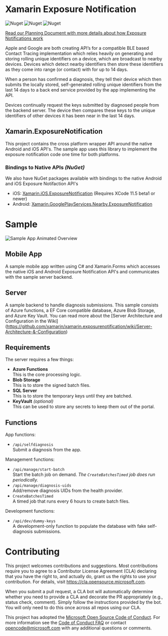
# Xamarin Exposure Notification

![Nuget](https://img.shields.io/nuget/v/Xamarin.ExposureNotification?label=Cross-Platform)
![Nuget](https://img.shields.io/nuget/v/Xamarin.GooglePlayServices.Nearby.ExposureNotification?label=Android)
![Nuget](https://img.shields.io/nuget/v/Xamarin.iOS.ExposureNotification?label=iOS)

[Read our Planning Document with more details about how Exposure Notifications work](https://github.com/xamarin/xamarin.exposurenotification/blob/master/Exposure%20Notification%20Planning.pdf)

Apple and Google are both creating API’s for a compatible BLE based Contact Tracing implementation which relies heavily on generating and storing rolling unique identifiers on a device, which are broadcast to nearby devices.  Devices which detect nearby identifiers then store these identifiers as they come into range (or contact) with for up to 14 days.

When a person has confirmed a diagnosis, they tell their device which then submits the locally stored, self-generated rolling unique identifiers from the last 14 days to a back end service provided by the app implementing the API.

Devices continually request the keys submitted by diagnosed people from the backend server.  The device then compares these keys to the unique identifiers of other devices it has been near in the last 14 days.

## Xamarin.ExposureNotification

This project contains the cross platform wrapper API around the native Android and iOS API's.  The sample app uses this library to implement the exposure notification code one time for both platforms.

### Bindings to Native APIs _(NuGet)_

We also have NuGet packages available with bindings to the native Android and iOS Exposure Notifaction API's

 - iOS: [Xamarin.iOS.ExposureNotification](https://www.nuget.org/packages/Xamarin.iOS.ExposureNotification/) (Requires XCode 11.5 beta1 or newer)
 - Android: [Xamarin.GooglePlayServices.Nearby.ExposureNotification](https://www.nuget.org/packages/Xamarin.GooglePlayServices.Nearby.ExposureNotification/)


# Sample

![Sample App Animated Overview](https://github.com/xamarin/xamarin.exposurenotification/raw/master/exposure-notifications.gif)

## Mobile App

A sample mobile app written using C# and Xamarin.Forms which accesses the native iOS and Android Exposure Notification API's and communicates with the sample server backend.

## Server

A sample backend to handle diagnosis submissions.  This sample consists of Azure functions, a EF Core compatible database, Azure Blob Storage, and Azure Key Vault.  You can read more about the [Server Architecture and Configuration in the Wiki] (https://github.com/xamarin/xamarin.exposurenotification/wiki/Server-Architecture-&-Configuration)

## Requirements

The server requires a few things:

* **Azure Functions**  
  This is the core processing logic.
* **Blob Storage**  
  This is to store the signed batch files.
* **SQL Server**  
  This is to store the temporary keys until they are batched.
* **KeyVault** _(optional)_  
  This can be used to store any secrets to keep them out of the portal.

## Functions

App functions:

* `/api/selfdiagnosis`  
  Submit a diagnosis from the app.

Management functions:

* `/api/manage/start-batch`  
  Start the batch job on demand. _The `CreateBatchesTimed` job does run periodically._
* `/api/manage/diagnosis-uids`  
  Add/remove diagnosis UIDs from the health provider.
* `CreateBatchesTimed`  
  A timed job that runs every 6 hours to create batch files.

Development functions:

* `/api/dev/dummy-keys`  
  A development-only function to populate the database with fake self-diagnosis submissions.


# Contributing

This project welcomes contributions and suggestions.  Most contributions require you to agree to a
Contributor License Agreement (CLA) declaring that you have the right to, and actually do, grant us
the rights to use your contribution. For details, visit https://cla.opensource.microsoft.com.

When you submit a pull request, a CLA bot will automatically determine whether you need to provide
a CLA and decorate the PR appropriately (e.g., status check, comment). Simply follow the instructions
provided by the bot. You will only need to do this once across all repos using our CLA.

This project has adopted the [Microsoft Open Source Code of Conduct](https://opensource.microsoft.com/codeofconduct/).
For more information see the [Code of Conduct FAQ](https://opensource.microsoft.com/codeofconduct/faq/) or
contact [opencode@microsoft.com](mailto:opencode@microsoft.com) with any additional questions or comments.
